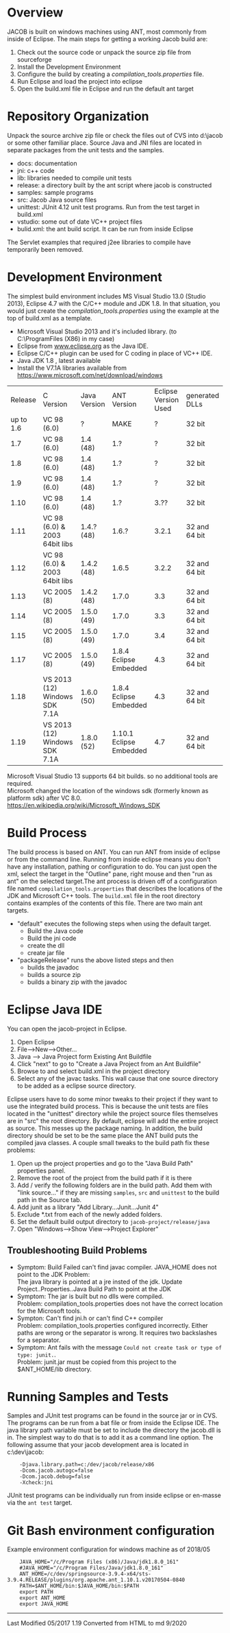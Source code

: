 # Overview

JACOB is built on windows machines using ANT, most commonly from inside of Eclipse. The main steps for getting a working Jacob build are:

1.  Check out the source code or unpack the source zip file from sourceforge
2.  Install the Development Environment
3.  Configure the build by creating a _compilation_tools.properties_ file.
4.  Run Eclipse and load the project into eclipse
5.  Open the build.xml file in Eclipse and run the default ant target

# Repository Organization

Unpack the source archive zip file or check the files out of CVS into d:\jacob or some other familiar place. Source Java and JNI files are located in separate packages from the unit tests and the samples.

*   docs: documentation
*   jni: c++ code
*   lib: libraries needed to compile unit tests
*   release: a directory built by the ant script where jacob is constructed
*   samples: sample programs
*   src: Jacob Java source files
*   unittest: JUnit 4.12 unit test programs. Run from the test target in build.xml
*   vstudio: some out of date VC++ project files
*   bulid.xml: the ant build script. It can be run from inside Eclipse

The Servlet examples that required j2ee libraries to compile have temporarily been removed.

# Development Environment

The simplest build environment includes MS Visual Studio 13.0 (Studio 2013), Eclipse 4.7 with the C/C++ module and JDK 1.8. In that situation, you would just create the _compilation_tools.properties_ using the example at the top of build.xml as a template.

*   Microsoft Visual Studio 2013 and it's included library. (to C:\ProgramFiles (X86) in my case)
*   Eclipse from www.eclipse.org as the Java IDE.
*   Eclipse C/C++ plugin can be used for C coding in place of VC++ IDE.
*   Java JDK 1.8 , latest available
*   Install the V7.1A libraries available from https://www.microsoft.com/net/download/windows

|||||||
|--- |--- |--- |--- |--- |--- |
|Release  |C Version                    |Java Version|ANT Version            |Eclipse Version Used|generated DLLs|
|up to 1.6|VC 98 (6.0)                  |?           |MAKE                   |?                   |32 bit|
|1.7      |VC 98 (6.0)                  |1.4 (48)    |1.?                    |?                   |32 bit|
|1.8      |VC 98 (6.0)                  |1.4 (48)    |1.?                    |?                   |32 bit|
|1.9      |VC 98 (6.0)                  |1.4 (48)    |1.?                    |?                   |32 bit|
|1.10     |VC 98 (6.0)                  |1.4 (48)    |1.?                    |3.??                |32 bit|
|1.11     |VC 98 (6.0) & 2003 64bit libs|1.4.? (48)  |1.6.?                  |3.2.1               |32 and 64 bit|
|1.12     |VC 98 (6.0) & 2003 64bit libs|1.4.2 (48)  |1.6.5                  |3.2.2               |32 and 64 bit|
|1.13     |VC 2005 (8)                  |1.4.2 (48)  |1.7.0                  |3.3                 |32 and 64 bit|
|1.14     |VC 2005 (8)                  |1.5.0 (49)  |1.7.0                  |3.3                 |32 and 64 bit|
|1.15     |VC 2005 (8)                  |1.5.0 (49)  |1.7.0                  |3.4                 |32 and 64 bit|
|1.17     |VC 2005 (8)                  |1.5.0 (49)  |1.8.4 Eclipse Embedded |4.3                 |32 and 64 bit|
|1.18     |VS 2013 (12) Windows SDK 7.1A|1.6.0 (50)  |1.8.4 Eclipse Embedded |4.3                 |32 and 64 bit|
|1.19     |VS 2013 (12) Windows SDK 7.1A|1.8.0 (52)  |1.10.1 Eclipse Embedded|4.7                 |32 and 64 bit|

Microsoft Visual Studio 13 supports 64 bit builds. so no additional tools are required.  
Microsoft changed the location of the windows sdk (formerly known as platform sdk) after VC 8.0\. https://en.wikipedia.org/wiki/Microsoft_Windows_SDK

# Build Process

The build process is based on ANT. You can run ANT from inside of eclipse or from the command line. Running from inside eclipse means you don't have any installation, pathing or configuration to do. You can just open the xml, select the target in the "Outline" pane, right mouse and then "run as ant" on the selected target.The ant process is driven off of a configuration file named `compilation_tools.properties` that describes the locations of the JDK and Microsoft C++ tools. The `build.xml` file in the root directory contains examples of the contents of this file. There are two main ant targets.

*   "default" executes the following steps when using the default target.
    *   Build the Java code
    *   Build the jni code
    *   create the dll
    *   create jar file
*   "packageRelease" runs the above listed steps and then
    *   builds the javadoc
    *   builds a source zip
    *   builds a binary zip with the javadoc

# Eclipse Java IDE

You can open the jacob-project in Eclipse.

1.  Open Eclipse
2.  File-->New-->Other...
3.  Java --> Java Project form Existing Ant Buildfile
4.  Click "next" to go to "Create a Java Project from an Ant Buildfile"
5.  Browse to and select build.xml in the project directory
6.  Select any of the javac tasks. This wall cause that one source directory to be added as a eclipse source directory.

Eclipse users have to do some minor tweaks to their project if they want to use the integrated build process. This is because the unit tests are files located in the "unittest" directory while the project source files themselves are in "src" the root directory. By default, eclipse will add the entire project as source. This messes up the package naming. In addition, the build directory should be set to be the same place the ANT build puts the compiled java classes. A couple small tweaks to the build path fix these problems:

1.  Open up the project properties and go to the "Java Build Path" properties panel.
2.  Remove the root of the project from the build path if it is there
3.  Add / verify the following folders are in the build path. Add them with "link source..." if they are missing `samples`, `src` and `unittest` to the build path in the Source tab.
4.  Add junit as a library "Add Library...Junit...Junit 4"
5.  Exclude *.txt from each of the newly added folders.
6.  Set the default build output directory to `jacob-project/release/java`
7.  Open "Windows-->Show View-->Project Explorer"

## Troubleshooting Build Problems

*   Symptom: Build Failed can't find javac compiler. JAVA_HOME does not point to the JDK Problem:  
    The java library is pointed at a jre insted of the jdk. Update Project..Properties..Java Build Path to point at the JDK
*   Symptom: The jar is built but no dlls were compiled.  
    Problem: compilation_tools.properties does not have the correct location for the Microsoft tools.
*   Sympton: Can't find jni.h or can't find C++ compiler  
    Problem: compilation_tools.properties configured incorrectly. Either paths are wrong or the separator is wrong. It requires two backslashes for a separator.
*   Symptom: Ant fails with the message `Could not create task or type of type: junit.`.  
    Problem: junit.jar must be copied from this project to the $ANT_HOME/lib directory.

# Running Samples and Tests

Samples and JUnit test programs can be found in the source jar or in CVS. The programs can be run from a bat file or from inside the Eclipse IDE. The java library path variable must be set to include the directory the jacob.dll is in. The simplest way to do that is to add it as a command line option. The following assume that your jacob development area is located in c:\dev\jacob:

```							
    -Djava.library.path=c:/dev/jacob/release/x86 
    -Dcom.jacob.autogc=false 
    -Dcom.jacob.debug=false 
    -Xcheck:jni
```

JUnit test programs can be individually run from inside eclipse or en-masse via the `ant test` target.

# Git Bash environment configuration

Example environment configuration for windows machine as of 2018/05

```
    JAVA_HOME="/c/Program Files (x86)/Java/jdk1.8.0_161"
    #JAVA_HOME="/c/Program Files/Java/jdk1.8.0_161"
    ANT_HOME=/c/dev/springsource-3.9.4-x64/sts-3.9.4.RELEASE/plugins/org.apache.ant_1.10.1.v20170504-0840
    PATH=$ANT_HOME/bin:$JAVA_HOME/bin:$PATH
    export PATH
    export ANT_HOME
    export JAVA_HOME
```

* * *

Last Modified 05/2017 1.19
Converted from HTML to md 9/2020